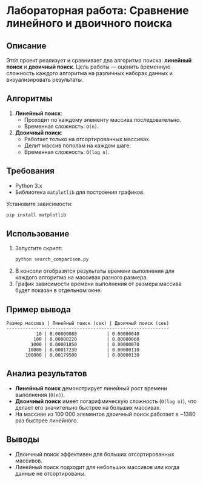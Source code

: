 # Лабораторная работа: Сравнение линейного и двоичного поиска

## Описание
Этот проект реализует и сравнивает два алгоритма поиска: **линейный поиск** и **двоичный поиск**. Цель работы — оценить временную сложность каждого алгоритма на различных наборах данных и визуализировать результаты.

## Алгоритмы
1. **Линейный поиск**:
   - Проходит по каждому элементу массива последовательно.
   - Временная сложность: `O(n)`.
2. **Двоичный поиск**:
   - Работает только на отсортированных массивах.
   - Делит массив пополам на каждом шаге.
   - Временная сложность: `O(log n)`.

## Требования
- Python 3.x
- Библиотека `matplotlib` для построения графиков.

Установите зависимости:
```bash
pip install matplotlib
```

## Использование
1. Запустите скрипт:
   ```bash
   python search_comparison.py
   ```
2. В консоли отобразятся результаты времени выполнения для каждого алгоритма на массивах разного размера.
3. График зависимости времени выполнения от размера массива будет показан в отдельном окне.

## Пример вывода
```
Размер массива | Линейный поиск (сек) | Двоичный поиск (сек)
------------------------------------------------------------
           10 | 0.00000080           | 0.00000040
          100 | 0.00000220           | 0.00000060
         1000 | 0.00001850           | 0.00000070
        10000 | 0.00017230           | 0.00000110
       100000 | 0.00179500           | 0.00000130
```

## Анализ результатов
- **Линейный поиск** демонстрирует линейный рост времени выполнения (`O(n)`).
- **Двоичный поиск** имеет логарифмическую сложность (`O(log n)`), что делает его значительно быстрее на больших массивах.
- На массиве из 100 000 элементов двоичный поиск работает в ~1380 раз быстрее линейного.

## Выводы
- Двоичный поиск эффективен для больших отсортированных массивов.
- Линейный поиск подходит для небольших массивов или когда данные не отсортированы.
